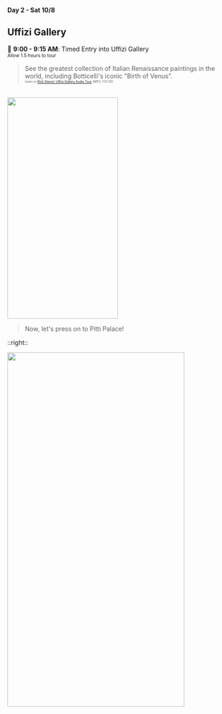 #### Day 2 - Sat 10/8
## **Uffizi Gallery**

🏰 **9:00 - 9:15 AM**: Timed Entry into Uffizi Gallery<br>
<span style="font-size:75%">Allow 1.5 hours to tour</span>

> See the greatest collection of Italian Renaissance paintings in the world, including Botticelli's iconic "Birth of Venus".<br>
<span style="font-size:50%">listen to [Rick Steves' Uffizi Gallery Audio Tour](https://podcasts.ricksteves.com/walkingtours/UffiziGallery.mp3) (MP3, 1:01:35)</span>

<br>

<img src="/birth-of-venus.jpg" height="500" width="250" style="margin:auto"/>

<br>

> Now, let's press on to Pitti Palace!


::right::

<img src="/uffizi-gallery-floor-plan.png" height="800" width="400" style="margin:auto"/>
